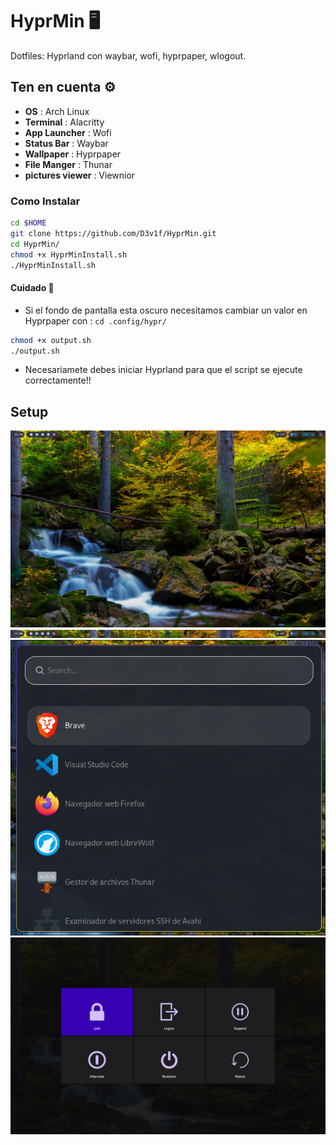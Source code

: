 # HyprMin 🖥️
Dotfiles: Hyprland con waybar, wofi, hyprpaper, wlogout.
## Ten en cuenta ⚙️
* **OS** : Arch Linux
* **Terminal** : Alacritty
* **App Launcher** : Wofi
* **Status Bar** : Waybar
* **Wallpaper** : Hyprpaper
* **File Manger** : Thunar
* **pictures viewer** : Viewnior
### Como Instalar
```sh
cd $HOME
git clone https://github.com/D3v1f/HyprMin.git
cd HyprMin/
chmod +x HyprMinInstall.sh
./HyprMinInstall.sh
```
#### Cuidado 📢
* Si el fondo de pantalla esta oscuro necesitamos cambiar un valor en Hyprpaper con : ```cd .config/hypr/```
```sh
chmod +x output.sh
./output.sh
```
* Necesariamete debes iniciar Hyprland para que el script se ejecute correctamente!!
## Setup 
  <img src='.assets/Desktop.png'>
  <img src='.assets/waybar.png'>
  <img src='.assets/wofi.png'>
  <img src='.assets/PowerMenu.png'>
   
